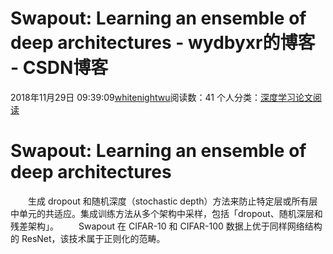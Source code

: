 # Swapout: Learning an ensemble of deep architectures - wydbyxr的博客 - CSDN博客
2018年11月29日 09:39:09[whitenightwu](https://me.csdn.net/wydbyxr)阅读数：41
个人分类：[深度学习论文阅读](https://blog.csdn.net/wydbyxr/article/category/7151097)
# Swapout: Learning an ensemble of deep architectures
  生成 dropout 和随机深度（stochastic depth）方法来防止特定层或所有层中单元的共适应。集成训练方法从多个架构中采样，包括「dropout、随机深层和残差架构」。
  Swapout 在 CIFAR-10 和 CIFAR-100 数据上优于同样网络结构的 ResNet，该技术属于正则化的范畴。
